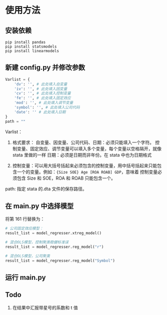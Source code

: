 # 使用方法

## 安装依赖

```
pip install pandas
pip install statsmodels
pip install linearmodels
```

## 新建 config.py 并修改参数

```python
Varlist = {
    'dv': '', # 此处填入自变量
    'iv': '', # 此处填入因变量
    'cv': '', # 此处填入控制变量
    'fe': '', # 此处填入固定效应
    'mod': '', # 此处填入调节变量
    'symbol': '', # 此处填入公司代码
    'date': '' # 此处填入日期
}
path = ""
```

Varlist：

1. 格式要求：
   自变量、因变量、公司代码、日期：必须只能填入一个字符。
   控制变量、固定效应、调节变量可以填入多个变量，每个变量以空格隔开，就像 stata 里做的一样
   日期：必须是日期而非年份。在 stata 中也为日期格式

2. 控制变量：可以用大括号括起来必须包含的控制变量，用中括号括起来只能包含一个的变量。例如：`{Size SOE} Age [ROA ROAB] GDP`，意味着 控制变量必须包含 Size 和 SOE，ROA 和 ROAB 只能包含一个。

path: 指定 stata 的.dta 文件的保存路径。

## 在 main.py 中选择模型

将第 161 行替换为：

```python
# 公司固定效应模型：
result_list = model_regresser.xtreg_model()

# 混合OLS模型，控制聚类稳健标准误
result_list = model_regresser.reg_model("r")

# 混合OLS模型，公司聚类
result_list = model_regresser.reg_model("Symbol")
```

## 运行 main.py

## Todo

1. 在结果中汇报带星号的系数和 t 值
